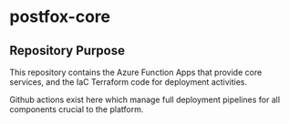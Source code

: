 # postfox-core

## Repository Purpose

This repository contains the Azure Function Apps that provide core services, and the IaC Terraform code for deployment activities.

Github actions exist here which manage full deployment pipelines for all components crucial to the platform.
